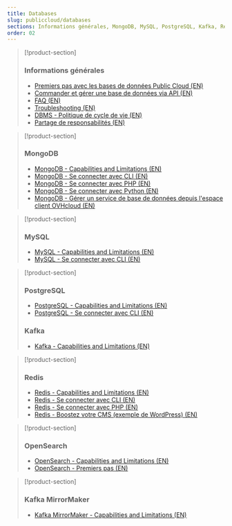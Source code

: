 ```yaml
---
title: Databases
slug: publiccloud/databases
sections: Informations générales, MongoDB, MySQL, PostgreSQL, Kafka, Redis, OpenSearch, Kafka MirrorMaker
order: 02
---
```


> [!product-section]
>
> ### Informations générales
>
> - [Premiers pas avec les bases de données Public Cloud (EN)](https://docs.ovh.com/gb/en/publiccloud/databases/getting-started/)
> - [Commander et gérer une base de données via API (EN)](https://docs.ovh.com/gb/en/publiccloud/databases/order-api/)
> - [FAQ (EN)](https://docs.ovh.com/gb/en/publiccloud/databases/faq/)
> - [Troubleshooting (EN)](https://docs.ovh.com/gb/en/publiccloud/databases/troubleshooting/)
> - [DBMS - Politique de cycle de vie (EN)](https://docs.ovh.com/gb/en/publiccloud/databases/lifecycle-policy/)
> - [Partage de responsabilités (EN)](https://docs.ovh.com/gb/en/publiccloud/databases/responsibility-model/)

> [!product-section]
>
> ### MongoDB
>
> - [MongoDB - Capabilities and Limitations (EN)](https://docs.ovh.com/gb/en/publiccloud/databases/mongodb/capabilities/)
> - [MongoDB - Se connecter avec CLI (EN)](https://docs.ovh.com/gb/en/publiccloud/databases/mongodb/connect-cli/)
> - [MongoDB - Se connecter avec PHP (EN)](https://docs.ovh.com/gb/en/publiccloud/databases/mongodb/connect-php/)
> - [MongoDB - Se connecter avec Python (EN)](https://docs.ovh.com/gb/en/publiccloud/databases/mongodb/connect-python/)
> - [MongoDB - Gérer un service de base de données depuis l'espace client OVHcloud (EN)](https://docs.ovh.com/gb/en/publiccloud/databases/mongodb/managing-service/)

> [!product-section]
>
> ### MySQL
>
> - [MySQL - Capabilities and Limitations (EN)](https://docs.ovh.com/gb/en/publiccloud/databases/mysql/capabilities/)
> - [MySQL - Se connecter avec CLI (EN)](https://docs.ovh.com/gb/en/publiccloud/databases/mysql/connect-cli/)

> [!product-section]
>
> ### PostgreSQL
>
> - [PostgreSQL - Capabilities and Limitations (EN)](https://docs.ovh.com/gb/en/publiccloud/databases/postgresql/capabilities/)
> - [PostgreSQL - Se connecter avec CLI (EN)](https://docs.ovh.com/gb/en/publiccloud/databases/postgresql/connect-cli/)
>
> ### Kafka
>
> - [Kafka - Capabilities and Limitations (EN)](https://docs.ovh.com/gb/en/publiccloud/databases/kafka/capabilities/)

> [!product-section]
>
> ### Redis
>
> - [Redis - Capabilities and Limitations (EN)](https://docs.ovh.com/gb/en/publiccloud/databases/redis/capabilities/)
> - [Redis - Se connecter avec CLI (EN)](https://docs.ovh.com/gb/en/publiccloud/databases/redis/connect-cli/)
> - [Redis - Se connecter avec PHP (EN)](https://docs.ovh.com/gb/en/publiccloud/databases/redis/connect-php/)
> - [Redis - Boostez votre CMS (exemple de WordPress) (EN)](https://docs.ovh.com/gb/en/publiccloud/databases/redis/boost-wordpress/)

> [!product-section]
>
> ### OpenSearch
>
> - [OpenSearch - Capabilities and Limitations (EN)](https://docs.ovh.com/gb/en/publiccloud/databases/opensearch/capabilities/)
> - [OpenSearch - Premiers pas (EN)](https://docs.ovh.com/gb/en/publiccloud/databases/opensearch/getting-started/)

> [!product-section]
>
> ### Kafka MirrorMaker
>
> - [Kafka MirrorMaker - Capabilities and Limitations (EN)](https://docs.ovh.com/gb/en/publiccloud/databases/mirrormaker/capabilities/)
